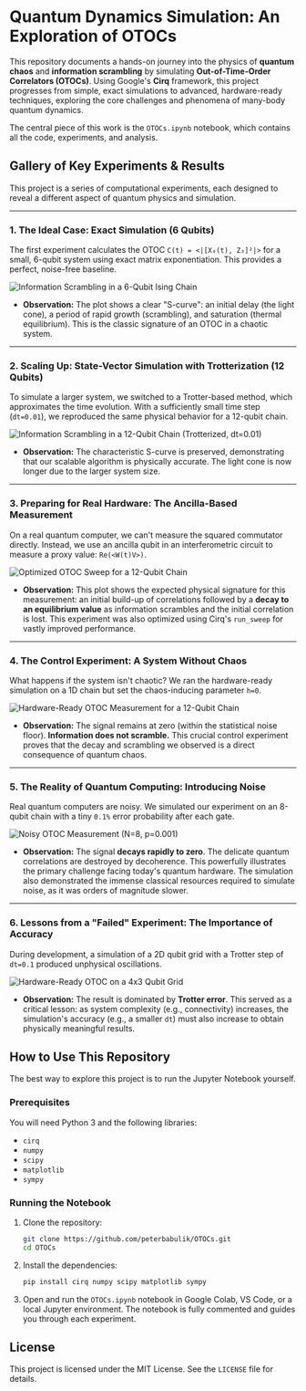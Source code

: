# Quantum Dynamics Simulation: An Exploration of OTOCs

This repository documents a hands-on journey into the physics of **quantum chaos** and **information scrambling** by simulating **Out-of-Time-Order Correlators (OTOCs)**. Using Google's **Cirq** framework, this project progresses from simple, exact simulations to advanced, hardware-ready techniques, exploring the core challenges and phenomena of many-body quantum dynamics.

The central piece of this work is the `OTOCs.ipynb` notebook, which contains all the code, experiments, and analysis.

## Gallery of Key Experiments & Results

This project is a series of computational experiments, each designed to reveal a different aspect of quantum physics and simulation.

---

### 1. The Ideal Case: Exact Simulation (6 Qubits)
The first experiment calculates the OTOC `C(t) = <|[X₀(t), Z₃]²|>` for a small, 6-qubit system using exact matrix exponentiation. This provides a perfect, noise-free baseline.

![Information Scrambling in a 6-Qubit Ising Chain](https://github.com/peterbabulik/OTOCs/raw/main/picture1.png)
*   **Observation:** The plot shows a clear "S-curve": an initial delay (the light cone), a period of rapid growth (scrambling), and saturation (thermal equilibrium). This is the classic signature of an OTOC in a chaotic system.

---

### 2. Scaling Up: State-Vector Simulation with Trotterization (12 Qubits)
To simulate a larger system, we switched to a Trotter-based method, which approximates the time evolution. With a sufficiently small time step (`dt=0.01`), we reproduced the same physical behavior for a 12-qubit chain.

![Information Scrambling in a 12-Qubit Chain (Trotterized, dt=0.01)](https://github.com/peterbabulik/OTOCs/raw/main/picture6.png)
*   **Observation:** The characteristic S-curve is preserved, demonstrating that our scalable algorithm is physically accurate. The light cone is now longer due to the larger system size.

---

### 3. Preparing for Real Hardware: The Ancilla-Based Measurement
On a real quantum computer, we can't measure the squared commutator directly. Instead, we use an ancilla qubit in an interferometric circuit to measure a proxy value: `Re(<W(t)V>)`.

![Optimized OTOC Sweep for a 12-Qubit Chain](https://github.com/peterbabulik/OTOCs/raw/main/picture7.png)
*   **Observation:** This plot shows the expected physical signature for this measurement: an initial build-up of correlations followed by a **decay to an equilibrium value** as information scrambles and the initial correlation is lost. This experiment was also optimized using Cirq's `run_sweep` for vastly improved performance.

---

### 4. The Control Experiment: A System Without Chaos
What happens if the system isn't chaotic? We ran the hardware-ready simulation on a 1D chain but set the chaos-inducing parameter `h=0`.

![Hardware-Ready OTOC Measurement for a 12-Qubit Chain](https://github.com/peterbabulik/OTOCs/raw/main/picture4.png)
*   **Observation:** The signal remains at zero (within the statistical noise floor). **Information does not scramble.** This crucial control experiment proves that the decay and scrambling we observed is a direct consequence of quantum chaos.

---

### 5. The Reality of Quantum Computing: Introducing Noise
Real quantum computers are noisy. We simulated our experiment on an 8-qubit chain with a tiny `0.1%` error probability after each gate.

![Noisy OTOC Measurement (N=8, p=0.001)](https://github.com/peterbabulik/OTOCs/raw/main/picture2.png)
*   **Observation:** The signal **decays rapidly to zero**. The delicate quantum correlations are destroyed by decoherence. This powerfully illustrates the primary challenge facing today's quantum hardware. The simulation also demonstrated the immense classical resources required to simulate noise, as it was orders of magnitude slower.

---

### 6. Lessons from a "Failed" Experiment: The Importance of Accuracy
During development, a simulation of a 2D qubit grid with a Trotter step of `dt=0.1` produced unphysical oscillations.

![Hardware-Ready OTOC on a 4x3 Qubit Grid](https://github.com/peterbabulik/OTOCs/raw/main/picture3.png)
*   **Observation:** The result is dominated by **Trotter error**. This served as a critical lesson: as system complexity (e.g., connectivity) increases, the simulation's accuracy (e.g., a smaller `dt`) must also increase to obtain physically meaningful results.

## How to Use This Repository

The best way to explore this project is to run the Jupyter Notebook yourself.

### Prerequisites
You will need Python 3 and the following libraries:
- `cirq`
- `numpy`
- `scipy`
- `matplotlib`
- `sympy`

### Running the Notebook
1.  Clone the repository:
    ```bash
    git clone https://github.com/peterbabulik/OTOCs.git
    cd OTOCs
    ```
2.  Install the dependencies:
    ```bash
    pip install cirq numpy scipy matplotlib sympy
    ```
3.  Open and run the `OTOCs.ipynb` notebook in Google Colab, VS Code, or a local Jupyter environment. The notebook is fully commented and guides you through each experiment.

## License
This project is licensed under the MIT License. See the `LICENSE` file for details.
